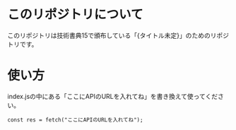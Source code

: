 # このリポジトリについて
このリポジトリは技術書典15で頒布している「{タイトル未定}」のためのリポジトリです。

# 使い方
index.jsの中にある「ここにAPIのURLを入れてね」を書き換えて使ってください。
```
const res = fetch("ここにAPIのURLを入れてね");
```
